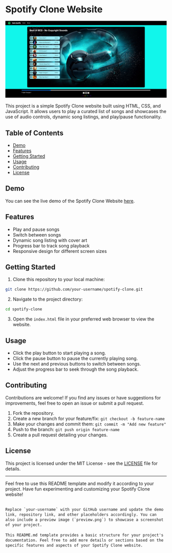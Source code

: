 # Spotify Clone Website

![Preview](preview.png)

This project is a simple Spotify Clone website built using HTML, CSS, and JavaScript. It allows users to play a curated list of songs and showcases the use of audio controls, dynamic song listings, and play/pause functionality.

## Table of Contents

- [Demo](#demo)
- [Features](#features)
- [Getting Started](#getting-started)
- [Usage](#usage)
- [Contributing](#contributing)
- [License](#license)

## Demo

You can see the live demo of the Spotify Clone Website [here](https://your-demo-link.com).

## Features

- Play and pause songs
- Switch between songs
- Dynamic song listing with cover art
- Progress bar to track song playback
- Responsive design for different screen sizes

## Getting Started

1. Clone this repository to your local machine:

```bash
git clone https://github.com/your-username/spotify-clone.git
```

2. Navigate to the project directory:

```bash
cd spotify-clone
```

3. Open the `index.html` file in your preferred web browser to view the website.

## Usage

- Click the play button to start playing a song.
- Click the pause button to pause the currently playing song.
- Use the next and previous buttons to switch between songs.
- Adjust the progress bar to seek through the song playback.

## Contributing

Contributions are welcome! If you find any issues or have suggestions for improvements, feel free to open an issue or submit a pull request.

1. Fork the repository.
2. Create a new branch for your feature/fix: `git checkout -b feature-name`
3. Make your changes and commit them: `git commit -m "Add new feature"`
4. Push to the branch: `git push origin feature-name`
5. Create a pull request detailing your changes.

## License

This project is licensed under the MIT License - see the [LICENSE](LICENSE) file for details.

---

Feel free to use this README template and modify it according to your project. Have fun experimenting and customizing your Spotify Clone website!
```

Replace `your-username` with your GitHub username and update the demo link, repository link, and other placeholders accordingly. You can also include a preview image (`preview.png`) to showcase a screenshot of your project.

This README.md template provides a basic structure for your project's documentation. Feel free to add more details or sections based on the specific features and aspects of your Spotify Clone website.
